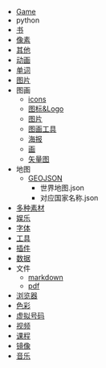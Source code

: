 * [Game](Game.md)
* python
* [书](书.md)
* [像素](像素.md)
* [其他](其他.md)
* [动画](动画.md)
* [单词](单词.md)
* [图片](图片.md)
* 图画
  * [icons](图画/icons.md)
  * [图标&Logo](图画/图标&Logo.md)
  * [图片](图画/图片.md)
  * [图画工具](图画/图画工具.md)
  * [海报](图画/海报.md)
  * [画](图画/画.md)
  * [矢量图](图画/矢量图.md)
* 地图
  * [GEOJSON](地图/GEOJSON/index.md)
    * 世界地图.json
    * 对应国家名称.json
* [多种素材](多种素材.md)
* [娱乐](娱乐.md)
* [字体](字体.md)
* [工具](工具.md)
* [插件](插件.md)
* [数据](数据.md)
* 文件
  * [markdown](文件/markdown.md)
  * [pdf](文件/pdf.md)
* [浏览器](浏览器.md)
* [色彩](色彩.md)
* [虚拟号码](虚拟号码.md)
* [视频](视频.md)
* [课程](课程.md)
* [镜像](镜像.md)
* [音乐](音乐.md)
